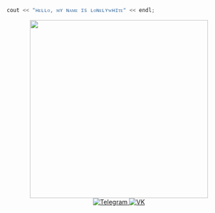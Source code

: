   ```c++
  cout << "ʜᴇʟʟᴏ, ᴍʏ ɴᴀᴍᴇ ɪs ʟᴏɴᴇʟʏᴡʜɪᴛᴇ" << endl;
  ```

<div id="header" align="center">
  <img src="https://media.giphy.com/media/mTPjPA6SSXgTsnZ1Dh/giphy.gif" width="400"/>
</div>
</div>
<div id="badges" align="center">
  <a href="https://t.me/lonelywh1te">
    <img src="https://img.shields.io/badge/Telegram-blue?logo=telegram&logoColor=white&style=for-the-badge" alt="Telegram"/>
  </a>
  <a href="https://vk.com/mr.art1999">
    <img src="https://img.shields.io/badge/VK-blue?logo=vk&logoColor=white&style=for-the-badge" alt="VK"/>
  </a>
</div>

